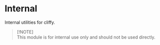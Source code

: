 # Internal

Internal utilities for cliffy.

> [!NOTE]\
> This module is for internal use only and should not be used directly.
